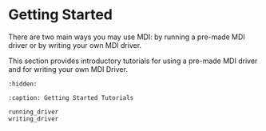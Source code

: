 # Getting Started

There are two main ways you may use MDI: by running a pre-made MDI driver or by writing your own MDI driver.

This section provides introductory tutorials for using a pre-made MDI driver and for writing
your own MDI Driver. 

```{toctree}
:hidden:

:caption: Getting Started Tutorials

running_driver
writing_driver

```
